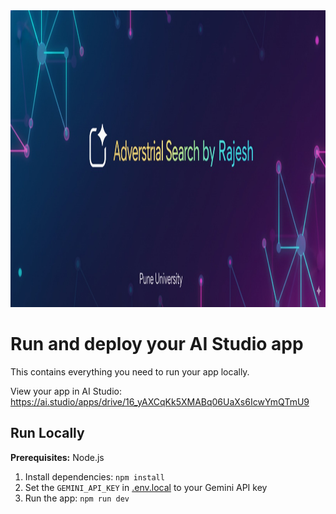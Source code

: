 <div align="center">
<img width="1200" height="475" alt="GHBanner" src="11.jpeg" />
</div>

# Run and deploy your AI Studio app

This contains everything you need to run your app locally.

View your app in AI Studio: https://ai.studio/apps/drive/16_yAXCqKk5XMABq06UaXs6IcwYmQTmU9

## Run Locally

**Prerequisites:**  Node.js


1. Install dependencies:
   `npm install`
2. Set the `GEMINI_API_KEY` in [.env.local](.env.local) to your Gemini API key
3. Run the app:
   `npm run dev`
